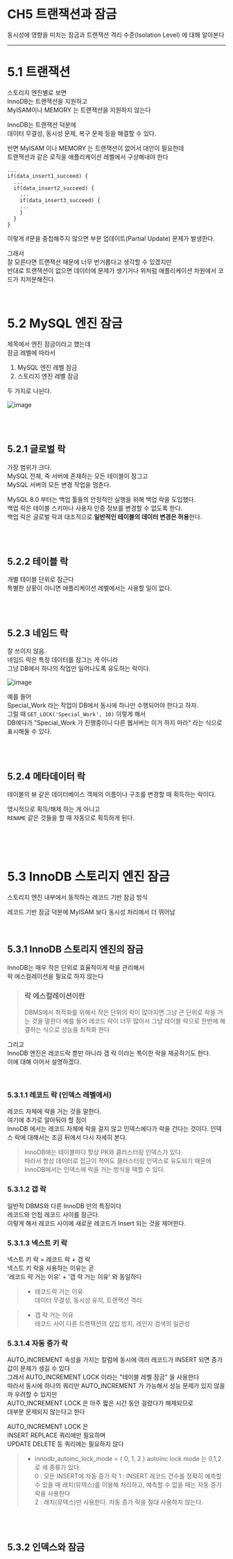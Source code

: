 # CH5 트랜잭션과 잠금  
  
동시성에 영향을 미치는 잠금과 트랜잭션 격리 수준(Isolation Level) 에 대해 알아본다  
  
---

# 5.1 트랜잭션  

스토리지 엔진별로 보면    
InnoDB는 트랜잭션을 지원하고    
MyISAM이나 MEMORY 는 트랜잭션을 지원하지 않는다  
    
InnoDB는 트랜잭션 덕분에  
데이터 무결성, 동시성 문제, 복구 문제 등을 해결할 수 있다.  
  
반면 MyISAM 이나 MEMORY 는 트랜잭션이 없어서 대안이 필요한데  
트랜잭션과 같은 로직을 애플리케이션 레벨에서 구상해내야 한다  
  
```
...
if(data_insert1_succeed) {
  ...
  if(data_insert2_succeed) {
    ...
    if(data_insert3_succeed) {
    ...
    }
  }
}
```
   
이렇게 if문을 중첩해주지 않으면 부분 업데이트(Partial Update) 문제가 발생한다.  
  
그래서    
잘 모른다면 트랜잭션 때문에 너무 번거롭다고 생각할 수 있겠지만     
반대로 트랜잭션이 없으면 데이터에 문제가 생기거나 위처럼 애플리케이션 차원에서 코드가 지저분해진다.  
  
<br>  

# 5.2 MySQL 엔진 잠금  
   
제목에서 엔진 잠금이라고 했는데   
잠금 레벨에 따라서     
    
1. MySQL 엔진 레벨 잠금     
2. 스토리지 엔진 레벨 잠금    
    
두 가지로 나뉜다.  
  
![image](https://github.com/PhysicksKim/TIL/assets/101965836/b21f98ea-7b3f-45f6-96c1-8c253a785254)   

<br><br>  
  
## 5.2.1 글로벌 락  
  
가장 범위가 크다.  
MySQL 전체, 즉 서버에 존재하는 모든 테이블이 잠그고    
MySQL 서버의 모든 변경 작업을 멈춘다.  

MySQL 8.0 부터는 백업 툴들의 안정적인 실행을 위해 백업 락을 도입했다.  
백업 락은 테이블 스키마나 사용자 인증 정보를 변경할 수 없도록 한다.  
백업 락은 글로벌 락과 대조적으로 **일반적인 테이블의 데이터 변경은 허용**한다.  
  
<br><br>  

## 5.2.2 테이블 락  
개별 테이블 단위로 잠근다  
특별한 상황이 아니면 애플리케이션 레벨에서는 사용할 일이 없다.  

<br><br>  

## 5.2.3 네임드 락  
    
잘 쓰이지 않음.    
네임드 락은 특정 데이터를 잠그는 게 아니라     
그냥 DB에서 하나의 작업만 일어나도록 유도하는 락이다.   
    
![image](https://github.com/PhysicksKim/TIL/assets/101965836/21e8e0ae-f4ab-44ba-8462-20a1257e08e7)   
   
예를 들어  
Special_Work 라는 작업이 DB에서 동시에 하나만 수행되어야 한다고 하자.    
그럴 때 <code>GET_LOCK('Special_Work', 10)</code>  이렇게 해서   
DB에다가 "Special_Work 가 진행중이니 다른 웹서버는 이거 하지 마라" 라는 식으로 표시해둘 수 있다.    
   
<br><br>  
  
## 5.2.4 메타데이터 락  
테이블의 뷰 같은 데이터베이스 객체의 이름이나 구조를 변경할 때 획득하는 락이다.   
  
명시적으로 획득/해제 하는 게 아니고  
<code>RENAME</code> 같은 것들을 할 때 자동으로 획득하게 된다.  
  
<br><br><br>  
  
# 5.3 InnoDB 스토리지 엔진 잠금  

스토리지 엔진 내부에서 동작하는 레코드 기반 잠금 방식  
  
레코드 기반 잠금 덕분에 MyISAM 보다 동시성 처리에서 더 뛰어남    
  
<br>  
  
## 5.3.1 InnoDB 스토리지 엔진의 잠금  
   
InnoDB는 매우 작은 단위로 효율적이게 락을 관리해서  
락 에스컬레이션을 필요로 하지 않는다   
  
> ### 락 에스컬레이션이란
> DBMS에서 최적화를 위해서 작은 단위의 락이 많아지면 그냥 큰 단위로 락을 거는 것을 말한다
> 예를 들어 레코드 락이 너무 많아서 그냥 테이블 락으로 한번에 해결하는 식으로 성능을 최적화 한다    
   
그리고  
InnoDB 엔진은 레코드락 뿐만 아니라 갭 락 이라는 특이한 락을 제공하기도 한다.    
이에 대해 이어서 설명하겠다.   
  
<br> 

### 5.3.1.1 레코드 락 (인덱스 레벨에서)  
  
레코드 자체에 락을 거는 것을 말한다.  
여기에 추가로 알아둬야 할 점이  
InnoDB 에서는 레코드 자체에 락을 걸지 않고 인덱스에다가 락을 건다는 것이다. 
인덱스 락에 대해서는 조금 뒤에서 다시 자세히 본다.  
   
> InnoDB에는 테이블마다 항상 PK와 클러스터링 인덱스가 있다.   
> 따라서 항상 데이터로 접근이 적어도 클러스터링 인덱스로 유도되기 때문에    
> InnoDB에서는 인덱스에 락을 거는 방식을 택할 수 있다.
   
### 5.3.1.2 갭 락  
일반적 DBMS와 다른 InnoDB 만의 특징이다  
레코드와 인접 레코드 사이를 잠근다.  
이렇게 해서 레코드 사이에 새로운 레코드가 Insert 되는 것을 제어한다.  
  
### 5.3.1.3 넥스트 키 락 
넥스트 키 락 = 레코드 락 + 갭 락  
넥스트 키 락을 사용하는 이유는 곧  
'레코드 락 거는 이유' + '갭 락 거는 이유' 와 동일하다  

> - 레코드락 거는 이유   
> 데이터 무결성, 동시성 유지, 트랜잭션 격리   
  
> - 갭 락 거는 이유   
> 레코드 사이 다른 트랜잭션의 삽입 방지, 레인지 검색의 일관성
  
### 5.3.1.4 자동 증가 락  
  
AUTO_INCREMENT 속성을 가지는 칼럼에 동시에 여러 레코드가 INSERT 되면 증가 값이 문제가 생길 수 있다  
그래서 AUTO_INCREMENT LOCK 이라는 "테이블 레벨 잠금" 을 사용한다    
따라서 동시에 하나의 쿼리만 AUTO_INCREMENT 가 가능해서 성능 문제가 있지 않을까 우려할 수 있지만  
AUTO_INCREMENT LOCK 은 아주 짧은 시간 동안 걸렸다가 해제되므로  
대부분 문제되지 않는다고 한다  
   
AUTO_INCREMENT LOCK 은   
INSERT REPLACE 쿼리에만 필요하며  
UPDATE DELETE 등 쿼리에는 필요하지 않다  
  
> - innodb_autoinc_lock_mode = { 0, 1, 2 }
> autoinc lock mode 는 0,1,2로 세 종류가 있다.  
> 0 : 모든 INSERT에 자동 증가 락
> 1 : INSERT 레코드 건수를 정확히 예측할 수 있을 때 래치(뮤텍스)를 이용해 처리하고, 예측할 수 없을 때는 자동 증가 락을 사용한다  
> 2 : 래치(뮤텍스)만 사용한다. 자동 증가 락을 절대 사용하지 않는다.    

<br><br>  

## 5.3.2 인덱스와 잠금 
